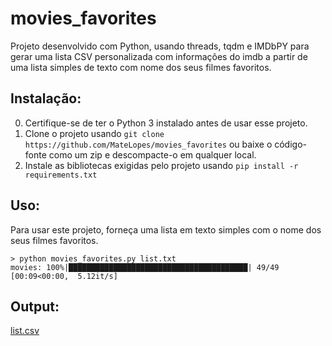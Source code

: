 # movies_favorites
Projeto desenvolvido com Python, usando threads, tqdm e IMDbPY para gerar uma lista CSV personalizada com informações do imdb a partir de uma lista simples de texto com nome dos seus filmes favoritos.

## Instalação:

0. Certifique-se de ter o Python 3 instalado antes de usar esse projeto.
1. Clone o projeto usando `git clone https://github.com/MateLopes/movies_favorites` ou baixe o código-fonte como um zip e descompacte-o em qualquer local.
2. Instale as bibliotecas exigidas pelo projeto usando `pip install -r requirements.txt`

## Uso:

Para usar este projeto, forneça uma lista em texto simples com o nome dos seus filmes favoritos.

```
> python movies_favorites.py list.txt
movies: 100%|████████████████████████████████████████| 49/49 [00:09<00:00,  5.12it/s]
```
## Output:
[list.csv](https://gist.github.com/MateLopes/440e95c98cba0c25f77e99692b853064)
